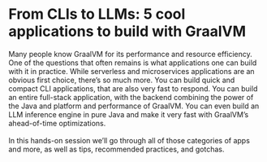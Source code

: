 # From CLIs to LLMs: 5 cool applications to build with GraalVM

Many people know GraalVM for its performance and resource efficiency. One of the questions that often remains is what applications one can build with it in practice. While serverless and microservices applications are an obvious first choice, there’s so much more. You can build quick and compact CLI applications, that are also very fast to respond. You can build an entire full-stack application, with the backend combining the power of the  Java and platform and performance of GraalVM. You can even build an LLM inference engine in pure Java and make it very fast with GraalVM’s ahead-of-time optimizations.<br><br>
In this hands-on session we’ll go through all of those categories of apps and more, as well as tips, recommended practices, and gotchas.
